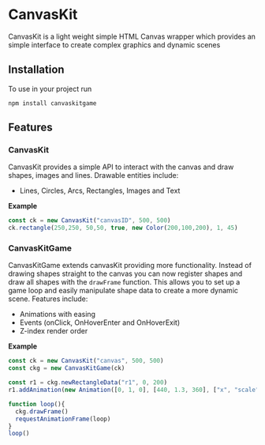 # **CanvasKit**
CanvasKit is a light weight simple HTML Canvas wrapper which provides an simple interface to create complex graphics and dynamic scenes
## Installation
To use in your project run 
```
npm install canvaskitgame
```

## **Features** 
### CanvasKit
CanvasKit provides a simple API to interact with the canvas and draw shapes, images and lines. Drawable entities include:
- Lines, Circles, Arcs, Rectangles, Images and Text

**Example**
```typescript
const ck = new CanvasKit("canvasID", 500, 500)
ck.rectangle(250,250, 50,50, true, new Color(200,100,200), 1, 45)
```
### CanvasKitGame
CanvasKitGame extends canvasKit providing more functionality. Instead of drawing shapes straight to the canvas you can now register shapes and draw all shapes with the `drawFrame` function. This allows you to set up a game loop and easily manipulate shape data to create a more dynamic scene. Features include:
- Animations with easing
- Events (onClick, OnHoverEnter and OnHoverExit)
- Z-index render order

**Example**
```typescript
const ck = new CanvasKit("canvas", 500, 500)
const ckg = new CanvasKitGame(ck)

const r1 = ckg.newRectangleData("r1", 0, 200)
r1.addAnimation(new Animation([0, 1, 0], [440, 1.3, 360], ["x", "scale", "rotation"], "easeOut", 1, true))

function loop(){
  ckg.drawFrame()
  requestAnimationFrame(loop)
}
loop() 
```
